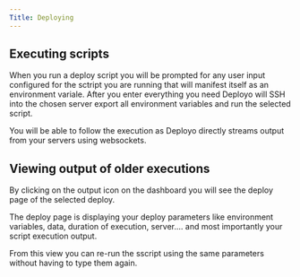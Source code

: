 ```yaml
---
Title: Deploying
---
```

## Executing scripts

When you run a deploy script you will be prompted for any user input configured for the sctript you are running that will manifest itself as an environment variale. After you enter everything you need Deployo will SSH into the chosen server export all environment variables and run the selected script.

You will be able to follow the execution as Deployo directly streams output from your servers using websockets.

## Viewing output of older executions

By clicking on the output icon on the dashboard you will see the deploy page of the selected deploy.

The deploy page is displaying your deploy parameters like environment variables, data, duration of execution, server.... and most importantly your script execution output.

From this view you can re-run the sscript using the same parameters without having to type them again.
